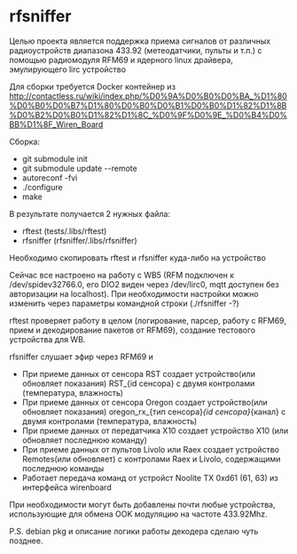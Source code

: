 # rfsniffer
Целью проекта является поддержка приема сигналов от различных радиоустройств диапазона 433.92 (метеодатчики, пульты и т.п.) с помощью радиомодуля RFM69 и ядерного linux драйвера, эмулирующего lirc устройство

Для сборки требуется Docker контейнер из http://contactless.ru/wiki/index.php/%D0%9A%D0%B0%D0%BA_%D1%80%D0%B0%D0%B7%D1%80%D0%B0%D0%B1%D0%B0%D1%82%D1%8B%D0%B2%D0%B0%D1%82%D1%8C_%D0%9F%D0%9E_%D0%B4%D0%BB%D1%8F_Wiren_Board

Сборка:
- git submodule init
- git submodule update --remote
- autoreconf -fvi  
- ./configure 
- make

В результате получается 2 нужных файла:
- rftest (tests/.libs/rftest)
- rfsniffer (rfsniffer/.libs/rfsniffer)

Необходимо скопировать rftest и rfsniffer куда-либо на устройство

Cейчас все настроено на работу с WB5 (RFM подключен к /dev/spidev32766.0, его DIO2 виден через /dev/lirc0, mqtt доступен без авторизации на localhost). При необходимости настройки можно изменить через параметры командной строки (./rfsniffer -?)

rftest проверяет работу в целом (логирование, парсер, работу с RFM69, прием и декодирование пакетов от RFM69), создание тестового устройства для WB.

rfsniffer слушает эфир через RFM69 и 
- При приеме данных от сенсора RST создает устройство(или обновляет показания) RST_{id сенсора} с двумя контролами (температура, влажность)
- При приеме данных от сенсора Oregon создает устройство(или обновляет показания) oregon_rx_{тип сенсора}_{id сенсора}_{канал} с двумя контролами (температура, влажность)
- При приеме данных от передатчика X10 создает устройство X10 (или обновляет последнюю команду)
- При приеме данных от пультов Livolo или Raex создает устройство Remotes(или обновляет) с контролами Raex и Livolo, содержащими последнюю команды
- Работает передача команд от устройст Noolite TX 0xd61 (61, 63) из интерфейса wirenboard

При необходимости могут быть добавлены почти любые устройства, использующие для обмена OOK модуляцию на частоте 433.92Mhz. 

P.S. debian pkg и описание логики работы декодера сделаю чуть позднее. 
